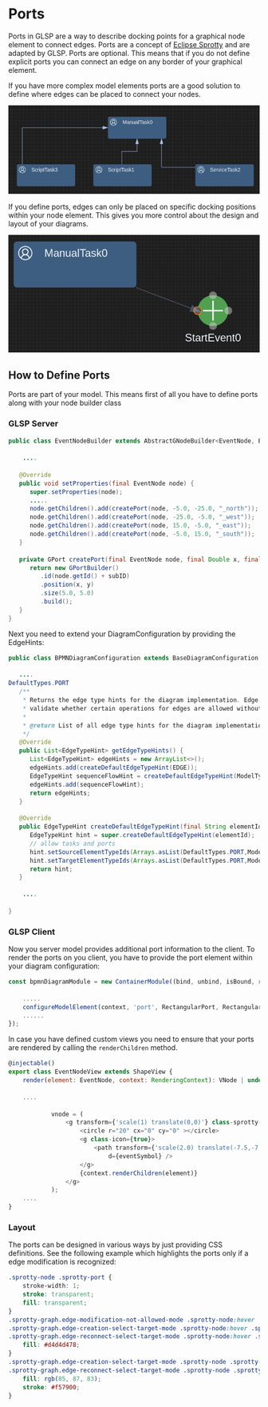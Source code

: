 # Ports

Ports in GLSP are a way to describe docking points for a graphical node element to connect edges. Ports are a concept of [Eclipse Sprotty](https://github.com/eclipse/sprotty) and are adapted by GLSP. Ports are optional. This means that if you do not define explicit ports you can connect an edge on any border of your graphical element.


If you have more complex model elements ports are a good solution to define where edges can be placed to connect your nodes.

<img src="./images/ports-01.png" />

If you define ports, edges can only be placed on specific docking positions within your node element. This gives you more control about the design and layout of your diagrams.

<img src="./images/ports-02.png" />

## How to Define Ports

Ports are part of your model. This means first of all you have to define ports along with your node builder class

### GLSP Server

```java
public class EventNodeBuilder extends AbstractGNodeBuilder<EventNode, EventNodeBuilder> {

	....

   @Override
   public void setProperties(final EventNode node) {
      super.setProperties(node);
      .....
      node.getChildren().add(createPort(node, -5.0, -25.0, "_north"));
      node.getChildren().add(createPort(node, -25.0, -5.0, "_west"));
      node.getChildren().add(createPort(node, 15.0, -5.0, "_east"));
      node.getChildren().add(createPort(node, -5.0, 15.0, "_south"));
   }

   private GPort createPort(final EventNode node, final Double x, final Double y, final String subID) {
      return new GPortBuilder()
         .id(node.getId() + subID)
         .position(x, y)
         .size(5.0, 5.0)
         .build();
   }
}
```


Next you need to extend your DiagramConfiguration by providing the EdgeHints:

```java
public class BPMNDiagramConfiguration extends BaseDiagramConfiguration {

   ....
DefaultTypes.PORT
   /**
    * Returns the edge type hints for the diagram implementation. Edge type hints are sent to the client and used to
    * validate whether certain operations for edges are allowed without having to query the server again.
    *
    * @return List of all edge type hints for the diagram implementation.
    */
   @Override
   public List<EdgeTypeHint> getEdgeTypeHints() {
      List<EdgeTypeHint> edgeHints = new ArrayList<>();
      edgeHints.add(createDefaultEdgeTypeHint(EDGE));
      EdgeTypeHint sequenceFlowHint = createDefaultEdgeTypeHint(ModelTypes.SEQUENCE_FLOW);
      edgeHints.add(sequenceFlowHint);
      return edgeHints;
   }

   @Override
   public EdgeTypeHint createDefaultEdgeTypeHint(final String elementId) {
      EdgeTypeHint hint = super.createDefaultEdgeTypeHint(elementId);
      // allow tasks and ports
      hint.setSourceElementTypeIds(Arrays.asList(DefaultTypes.PORT,ModelTypes.MANUAL_TASK));
      hint.setTargetElementTypeIds(Arrays.asList(DefaultTypes.PORT,ModelTypes.MANUAL_TASK));
      return hint;
   }

	....

}
```

### GLSP Client 

Now you server model provides additional port information to the client. To render the ports on you client, you have to provide the port element within your diagram configuration:


```javascript
const bpmnDiagramModule = new ContainerModule((bind, unbind, isBound, rebind) => {
  
    .....
    configureModelElement(context, 'port', RectangularPort, RectangularNodeView);
    ......
});
```

In case you have defined custom views you need to ensure that your ports are rendered by calling the `renderChildren` method. 

```javascript
@injectable()
export class EventNodeView extends ShapeView {
	render(element: EventNode, context: RenderingContext): VNode | undefined {

	....
	
			vnode = (
				<g transform={'scale(1) translate(0,0)'} class-sprotty-node={true}>
					<circle r="20" cx="0" cy="0" ></circle>
					<g class-icon={true}>
						<path transform={'scale(2.0) translate(-7.5,-7.5)'}
							d={eventSymbol} />
					</g>
					{context.renderChildren(element)}
				</g>
			);
	....
}
```


### Layout

The ports can be designed in various ways by just providing CSS definitions. See the following example which highlights the ports only if a edge modification is recognized:

```css
.sprotty-node .sprotty-port {
	stroke-width: 1;
	stroke: transparent;
	fill: transparent;
}
.sprotty-graph.edge-modification-not-allowed-mode .sprotty-node:hover .sprotty-port,
.sprotty-graph.edge-creation-select-target-mode .sprotty-node:hover .sprotty-port,
.sprotty-graph.edge-reconnect-select-target-mode .sprotty-node:hover .sprotty-port {
	fill: #d4d4d478;	
}
.sprotty-graph.edge-creation-select-target-mode .sprotty-node .sprotty-port.mouseover,
.sprotty-graph.edge-reconnect-select-target-mode .sprotty-node .sprotty-port.mouseover {
	fill: rgb(85, 87, 83);
	stroke: #f57900;
} 
```
